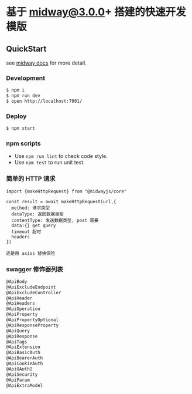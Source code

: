 # 基于 midway@3.0.0+ 搭建的快速开发模版

## QuickStart

<!-- add docs here for user -->

see [midway docs][midway] for more detail.

### Development

```bash
$ npm i
$ npm run dev
$ open http://localhost:7001/
```

### Deploy

```bash
$ npm start
```

### npm scripts

- Use `npm run lint` to check code style.
- Use `npm test` to run unit test.

[midway]: https://midwayjs.org

### 简单的 HTTP 请求

```JS
import {makeHttpRequest} from "@midwayjs/core"

const result = await makeHttpRequest(url,{
  method: 请求类型
  dataType: 返回数据类型
  contentType: 发送数据类型, post 需要
  data:{} get query
  timeout 超时
  headers
})

还是用 axios 替换保险
```

### swagger 修饰器列表

```js
@ApiBody
@ApiExcludeEndpoint
@ApiExcludeController
@ApiHeader
@ApiHeaders
@ApiOperation
@ApiProperty
@ApiPropertyOptional
@ApiResponseProperty
@ApiQuery
@ApiResponse
@ApiTags
@ApiExtension
@ApiBasicAuth
@ApiBearerAuth
@ApiCookieAuth
@ApiOAuth2
@ApiSecurity
@ApiParam
@ApiExtraModel
```
